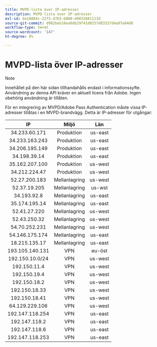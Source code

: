 ```yaml
---
title: MVPD-lista över IP-adresser
description: MVPD-lista över IP-adresser
exl-id: be18084c-22f5-47b5-b088-d9032681113d
source-git-commit: d982beb16ea0db29f41d0257d8332fd4a07a84d8
workflow-type: tm+mt
source-wordcount: '147'
ht-degree: 0%

---
```


# MVPD-lista över IP-adresser

>[!NOTE]
>
>Innehållet på den här sidan tillhandahålls endast i informationssyfte. Användning av denna API kräver en aktuell licens från Adobe. Ingen obehörig användning är tillåten.

För en integrering av MVPD/Adobe Pass Authentication måste vissa IP-adresser tillåtas i en MVPD-brandvägg. Detta är IP-adresser för utgångar:

| IP | Miljö | Län |
| :-------------: | :---------: | :-----: |
| 34.233.60.171 | Produktion | us-east |
| 34.233.163.243 | Produktion | us-east |
| 34.206.195.149 | Produktion | us-east |
| 34.198.39.14 | Produktion | us-east |
| 35.162.207.100 | Produktion | us-west |
| 34.212.224.47 | Produktion | us-west |
| 52.27.200.183 | Mellanlagring | us-west |
| 52.37.19.205 | Mellanlagring | us-wst |
| 34.193.92.8 | Mellanlagring | us-east |
| 35.174.195.14 | Mellanlagring | us-east |
| 52.41.27.220 | Mellanlagring | us-west |
| 52.43.250.32 | Mellanlagring | us-west |
| 54.70.252.231 | Mellanlagring | us-west |
| 54.146.175.174 | Mellanlagring | us-east |
| 18.215.135.17 | Mellanlagring | us-east |
| 193.105.140.131 | VPN | eu-öst |
| 192.150.10.0/24 | VPN | us-west |
| 192.150.11.4 | VPN | us-west |
| 192.150.19.4 | VPN | us-west |
| 192.150.18.2 | VPN | us-west |
| 192.150.18.33 | VPN | us-west |
| 192.150.18.41 | VPN | us-west |
| 64.129.229.106 | VPN | us-west |
| 192.147.118.254 | VPN | us-east |
| 192.147.118.2 | VPN | us-east |
| 192.147.118.6 | VPN | us-east |
| 192.147.118.253 | VPN | us-east |
